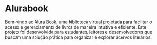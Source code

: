 # Alurabook
Bem-vindo ao Alura Book, uma biblioteca virtual projetada para facilitar o acesso e gerenciamento de livros de maneira intuitiva e eficiente. Este projeto foi desenvolvido para estudantes, leitores e desenvolvedores que buscam uma solução prática para organizar e explorar acervos literários.
